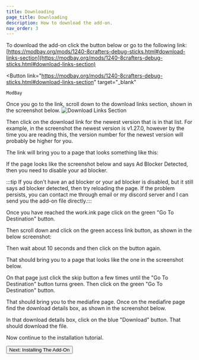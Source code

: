 ```yaml
---
title: Downloading
page_title: Downloading
description: How to download the add-on.
nav_order: 3
---
```


To download the add-on click the button below or go to the following link: [https://modbay.org/mods/1240-8crafters-debug-sticks.html#download-links-section](https://modbay.org/mods/1240-8crafters-debug-sticks.html#download-links-section)

<Button
    link="https://modbay.org/mods/1240-8crafters-debug-sticks.html#download-links-section"
    target="_blank"
>
    ModBay
</Button>

Once you go to the link, scroll down to the download links section, shown in the screenshot below.
![Download Links Section](/assets/images/general/download_links_section.png)

Then click on the download link for the newest version that is in that list. For example, in the screenshot the newest version is v1.27.0, however by the time you are reading this, the version number for the newest version will probably be higher for you.

The link will bring you to a page that looks something like this:

<WikiImage
    src="/assets/images/general/workink_page_screenshot.png"
    alt="Work.ink Page Screenshot"
    pixelated
/>

If the page looks like the screenshot below and says Ad Blocker Detected, then you need to disable your ad blocker.

<WikiImage
    src="/assets/images/general/workink_page_adblocker_detected_screenshot.png"
    alt="Work.ink Page Ad Blocker Detected Screenshot"
    pixelated
/>

:::tip If you don't have an ad blocker or your ad blocker is disabled, but it still says ad blocker detected, then try reloading the page. If the problem persists, you can contact me through email or my discord server and I can send you the add-on file directly.:::

Once you have reached the work.ink page click on the green "Go To Destination" button.

Then scroll down and click on the green access link button, as shown in the below screenshot:

<WikiImage
    src="/assets/images/general/workink_ads_page_1.png"
    alt="Work.ink Read Articles Ads Page"
    pixelated
/>

Then wait about 10 seconds and then click on the button again.

That should bring you to a page that looks like the one in the screenshot below.

<WikiImage
    src="/assets/images/general/workink_ads_page_2.png"
    alt="Work.ink Complete Offers Ads Page"
    pixelated
/>

On that page just click the skip button a few times until the "Go To Destination" button turns green. Then click on the green "Go To Destination" button.

That should bring you to the mediafire page. Once on the mediafire page find the download details box, as shown in the screenshot below.

<WikiImage
    src="/assets/images/general/mediafire_download_box.png"
    alt="Mediafire Download Details Box"
    pixelated
/>

In that download details box, click on the blue "Download" button. That should download the file.

Now continue to the installation tutorial.

<Button link="./downloading">Next: Installing The Add-On</Button>
